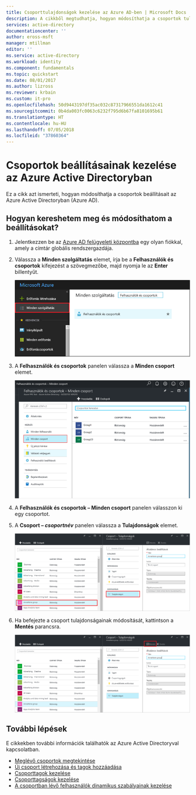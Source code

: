 ```yaml
---
title: Csoporttulajdonságok kezelése az Azure AD-ben | Microsoft Docs
description: A cikkből megtudhatja, hogyan módosíthatja a csoportok tulajdonságait és egyéb konfigurációs beállításait az Azure Active Directoryban.
services: active-directory
documentationcenter: ''
author: eross-msft
manager: mtillman
editor: ''
ms.service: active-directory
ms.workload: identity
ms.component: fundamentals
ms.topic: quickstart
ms.date: 08/01/2017
ms.author: lizross
ms.reviewer: krbain
ms.custom: it-pro
ms.openlocfilehash: 50d9443197df35ac032c87317966551da1612c41
ms.sourcegitcommit: 0b4da003fc0063c6232f795d6b67fa8101695b61
ms.translationtype: HT
ms.contentlocale: hu-HU
ms.lasthandoff: 07/05/2018
ms.locfileid: "37860364"
---
```

# <a name="manage-the-settings-for-a-group-in-azure-active-directory"></a>Csoportok beállításainak kezelése az Azure Active Directoryban
Ez a cikk azt ismerteti, hogyan módosíthatja a csoportok beállításait az Azure Active Directoryban (Azure AD).

## <a name="how-do-i-find-and-change-the-settings"></a>Hogyan kereshetem meg és módosíthatom a beállításokat?
1. Jelentkezzen be az [Azure AD felügyeleti központba](https://aad.portal.azure.com) egy olyan fiókkal, amely a címtár globális rendszergazdája.
2. Válassza a **Minden szolgáltatás** elemet, írja be a **Felhasználók és csoportok** kifejezést a szövegmezőbe, majd nyomja le az **Enter** billentyűt.

   ![A Felhasználók és csoportok panel megnyitása](./media/active-directory-groups-settings-azure-portal/search-user-management.png)
3. A **Felhasználók és csoportok** panelen válassza a **Minden csoport** elemet.

   ![A Minden csoport panel megnyitása](./media/active-directory-groups-settings-azure-portal/view-groups-blade.png)
4. A **Felhasználók és csoportok – Minden csoport** panelen válasszon ki egy csoportot.
5. A **Csoport – *csoportnév*** panelen válassza a **Tulajdonságok** elemet.

   ![A Tulajdonságok panel megnyitása](./media/active-directory-groups-settings-azure-portal/select-group-properties.png)
6. Ha befejezte a csoport tulajdonságainak módosítását, kattintson a **Mentés** parancsra.    

   ![Tulajdonságok módosításainak mentése](./media/active-directory-groups-settings-azure-portal/save-group-properties.png)

## <a name="next-steps"></a>További lépések
E cikkekben további információk találhatók az Azure Active Directoryval kapcsolatban.

* [Meglévő csoportok megtekintése](active-directory-groups-view-azure-portal.md)
* [Új csoport létrehozása és tagok hozzáadása](active-directory-groups-create-azure-portal.md)
* [Csoporttagok kezelése](active-directory-groups-members-azure-portal.md)
* [Csoporttagságok kezelése](active-directory-groups-membership-azure-portal.md)
* [A csoportban lévő felhasználók dinamikus szabályainak kezelése](../users-groups-roles/groups-dynamic-membership.md)
